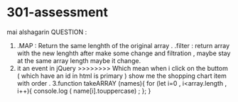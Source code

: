 # 301-assessment
mai alshagarin 
QUESTION :
1. .MAP : Return the same lenghth of the original array .
   .filter : return array with the new lenghth after make some change and filtration , maybe stay at the same array length maybe it change.
2. it an event in jQuery >>>>>>>> Which mean when i click on the buttom ( which have an id in html is primary ) show me the shopping chart item with order .
3.function takeARRAY (names){
for (let i=0 , i<array.length , i++){
 console.log ( name[i].touppercase) ;
 };
 }
